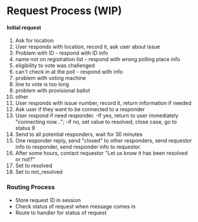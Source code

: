 # Request Process (WIP)

#### Initial request

1. Ask for location
2. User responds with location, record it, ask user about issue
  1. Problem with ID
    - respond with ID info
  2. name not on registration list
    - respond with wrong polling place info
  3. eligibility to vote was challenged
  4. can't check in at the poll
    - respond with info
  5. problem with voting machine
  6. line to vote is too long
  7. problem with provisional ballot
  8. other
3. User responds with issue number, record it, return information if needed
4. Ask user if they want to be connected to a responder
5. User respond if need responder.
   -If yes, return to user immediately "connecting now...";
   -if no, set value to resolved, close case, go to status 9
6. Send to all potential responders, wait for 30 minutes
7. One responder reply, send "closed" to other responders, send requestor info to responder, send responder info to requestor.
8. After some hours, contact requestor "Let us know it has been resolved or not?"
9. Set to resolved
10. Set to not_resolved

### Routing Process
- Store request ID in session
- Check status of request when message comes in
- Route to handler for status of request
